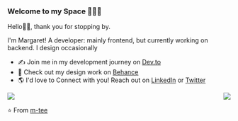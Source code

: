 ### Welcome to my Space 👩🏾‍💻

Hello👋🏾, thank you for stopping by. 

I'm Margaret! A developer: mainly frontend, but currently working on backend. I design occasionally

- ✍ Join me in my development journey on <a href="https://dev.to/mtee">Dev.to</a> 
- 💼 Check out my design work on <a href="https://www.behance.net/margytom">Behance</a> 
- 🌎 I'd love to Connect with you! Reach out on  <a href="https://www.linkedin.com/in/margaret-wambui-481042187/">LinkedIn</a> or <a href="https://twitter.com/margy_tomm">Twitter</a>

<!--


Here are some ideas to get you started:

Languages:
<code><img height="20" src="https://raw.githubusercontent.com/github/explore/80688e429a7d4ef2fca1e82350fe8e3517d3494d/topics/javascript/javascript.png"></code>
<code><img height="20" src="https://raw.githubusercontent.com/github/explore/80688e429a7d4ef2fca1e82350fe8e3517d3494d/topics/nodejs/nodejs.png"></code>

- 🔭 I’m currently working on ...
- 🌱 I’m currently learning ...
- 👯 I’m looking to collaborate on ...
- 🤔 I’m looking for help with ...
- 💬 Ask me about ...
- 📫 How to reach me: ...
- 😄 Pronouns: ...
- ⚡ Fun fact: ...

-->

<span>
<img align="" src="https://github-readme-stats.vercel.app/api?username=m-tee&show_icons=true&hide_border=true&icon_color=5CFF33&count_private=true">
<img align="right" src="https://github-readme-stats.vercel.app/api/top-langs/?username=m-tee&hide_border=true&hide= html">
</span>


⭐️ From [m-tee](https://github.com/M-Tee)

